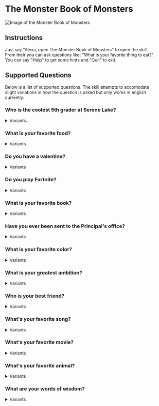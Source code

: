 # The Monster Book of Monsters
![Image of the Monster Book of Monsters](https://www.dropbox.com/s/ykoquep6v093klo/mbom-alexa.jpg?raw=1)

## Instructions
Just say "Alexa, open The Monster Book of Monsters" to open the skill. From their you can ask questions like: "What is your favorite thing to eat?". You can say "Help" to get some hints and "Quit" to exit.

## Supported Questions
Below is a list of supported questions. The skill attempts to accomodate slight variations in how the question is asked but only works in english currently.

### Who is the coolest 5th grader at Serene Lake?
<details>
  <summary>Variants...</summary> 

```
who is the coolest kid at Serene Lake
who is the coolest kid at school
who is the coolest kid at fifth grade
who is the coolest kid in Serene Lake
who is the coolest kid in school
who is the coolest kid in fifth grade
who is the coolest fifth grader at Serene Lake
who is the coolest fifth grader at school
who is the coolest fifth grader at fifth grade
who is the coolest fifth grader in Serene Lake
who is the coolest fifth grader in school
who is the coolest fifth grader in fifth grade
who is the coolest dude at Serene Lake
who is the coolest dude at school
who is the coolest dude at fifth grade
who is the coolest dude in Serene Lake
who is the coolest dude in school
who is the coolest dude in fifth grade
who is the coolest boy at Serene Lake
who is the coolest boy at school
who is the coolest boy at fifth grade
who is the coolest boy in Serene Lake
who is the coolest boy in school
who is the coolest boy in fifth grade
who is the coolest student at Serene Lake
who is the coolest student at school
who is the coolest student at fifth grade
who is the coolest student in Serene Lake
who is the coolest student in school
who is the coolest student in fifth grade
who's the coolest kid at Serene Lake
who's the coolest kid at school
who's the coolest kid at fifth grade
who's the coolest kid in Serene Lake
who's the coolest kid in school
who's the coolest kid in fifth grade
who's the coolest fifth grader at Serene Lake
who's the coolest fifth grader at school
who's the coolest fifth grader at fifth grade
who's the coolest fifth grader in Serene Lake
who's the coolest fifth grader in school
who's the coolest fifth grader in fifth grade
who's the coolest dude at Serene Lake
who's the coolest dude at school
who's the coolest dude at fifth grade
who's the coolest dude in Serene Lake
who's the coolest dude in school
who's the coolest dude in fifth grade
who's the coolest boy at Serene Lake
who's the coolest boy at school
who's the coolest boy at fifth grade
who's the coolest boy in Serene Lake
who's the coolest boy in school
who's the coolest boy in fifth grade
who's the coolest student at Serene Lake
who's the coolest student at school
who's the coolest student at fifth grade
who's the coolest student in Serene Lake
who's the coolest student in school
who's the coolest student in fifth grade
```
</details>

### What is your favorite food?
<details>
  <summary>Variants</summary>

```
What's your favorite thing to eat
What is your favorite food
What's your favorite food
What is your favorite thing to eat
What do you like to eat
```
</details>

### Do you have a valentine?
<details>
  <summary>Variants</summary>

```
Do you have a valentine
```
</details>

### Do you play Fortnite?
<details>
  <summary>Variants</summary>

```
Do you ever play Fortnite
Can you play Fortnite
Do you like Fortnite
Do you play Fortnite
```
</details>

### What is your favorite book?
<details>
  <summary>Variants</summary>

```
do you have a book that you like
do you have a favorite book
what book do you like
what is your favorite book
```
</details>

### Have you ever been sent to the Principal's office?
<details>
  <summary>Variants</summary>

```
have you ever been sent to the principal's office
have you ever been to the principal's office
have you been sent to the principal's office
have you been to the principal's office
```
</details>

### What is your favorite color?
<details>
  <summary>Variants</summary>

```
do you have a favorite color
what is your favorite color
what's your favorite color
```
</details>

### What is your greatest ambition?
<details>
  <summary>Variants</summary>

```
Do have a greatest ambition
What is your greatest ambition
```
</details>

### Who is your best friend?
<details>
  <summary>Variants</summary>

```
do you have a best friend
who's your best friend
who is your best friend
```
</details>

### What's your favorite song?
<details>
  <summary>Variants</summary>

```
do you have a favorite song
what's your family song
what is your favorite song
```
</details>

### What's your favorite movie?
<details>
  <summary>Variants</summary>

```
do you have a favorite video
what's your favorite video
what is your favorite video
do you have a favorite movie
what is your favorite movie
what's your favorite movie
```
</details>

### What's your favorite animal?
<details>
  <summary>Variants</summary>

```
do you have a favorite animal
what's your favorite animal
what is your favorite animal
```
</details>

### What are your words of wisdom?
<details>
  <summary>Variants</summary>

```
do you have any words of inspiration
what are your words of inspiration
inspire me
what are your words of advice
do you have any advice
what are your words of wisdom
do you have any words of wisdom
```
</details>